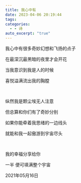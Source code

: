 ```yaml
---
title: 我心中有
date: 2023-04-06 20:19:44
tags: 
categories:
  - - 诗
auto_excerpt: "true"
---
```

我心中有很多奇妙幻想和飞扬的点子

在最深沉最黑暗的夜里才会开花

当我意识到我是人的时候

喜悦溢满流出我的胸膛


<br/>


纵然我是颗尘埃无人注意

但总算和你们有了奇妙分别

如果你能牵着我思绪的一边线头

就能和我一起傲游到宇宙尽头


<br/>


我的幸福分享给你

一半 便可填满整个宇宙

2021年05月16日
